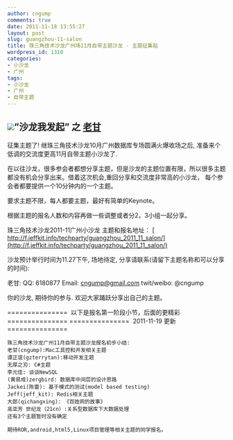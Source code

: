 ```yaml
---
author: cngump
comments: true
date: 2011-11-18 13:55:27
layout: post
slug: guangzhou-11-salon
title: 珠三角技术沙龙广州场11月自带主题沙龙 - 主题征集贴
wordpress_id: 1310
categories:
- 小沙龙
- 广州
tags:
- 小沙龙
- 广州
- 自带主题
---
```


## [![](http://techparty-media.qiniudn.com/2011/11/barcamp-taipei-menu1-300x240.jpg)](http://techparty-media.qiniudn.com/2011/11/barcamp-taipei-menu1.jpg)”沙龙我发起” 之 [老甘](http://weibo.com/cngump)






征集主题了! 继珠三角技术沙龙10月广州数据库专场圆满火爆收场之后, 准备来个低调的交流度更高11月自带主题小沙龙了.

在以往沙龙，很多参会者都想分享主题，但是沙龙的主题位置有限，所以很多主题都没有机会分享出来。借着这次机会,重回分享和交流度非常高的小沙龙， 每个参会者都要提供一个10分钟内的一个主题。

要求主题不限，每人都要主题，最好有简单的Keynote。

根据主题的报名人数和内容再做一些调整或者分2，3小组一起分享。

珠三角技术沙龙2011-11广州小沙龙 主题和报名地址：
[ http://f.jeffkit.info/techparty/guangzhou_2011_11_salon/](http://f.jeffkit.info/techparty/guangzhou_2011_11_salon/)

沙龙预计举行时间为11.27下午, 场地待定, 分享请联系(请留下主题名称和可以分享的时间):

老甘:
QQ: 6180877
Email: cngump@gmail.com
twit/weibo: @cngump

你的沙龙, 期待你的参与. 欢迎大家踊跃分享出自己的主题。

===============  以下是报名第一阶段小节，后面的更精彩 ===============
===============  2011-11-19 更新 ===============

    
    珠三角技术沙龙广州11月自带主题沙龙报名初步小结:
    老甘(cngump):Mac工具控和开发相关主题
    谭正谊(gzterrytan):移动开发主题
    无厚之刃: C#主题
    李元佳: 谈谈NewSQL
    (黄易成)zergbird: 数据库中间层的设计思路
    Jackei(陈雷): 基于模式的测试(model based testing)
    Jeff(jeff_kit): Redis相关主题
    大郎(qichangxing): 《百姓网的故事》
    高亚芳 世纪龙（21cn）:关系型数据库下大数据处理
    还有3个主题暂时没有确定
    
    期待ROR,android,html5,Linux项目管理等相关主题的同学报名。




